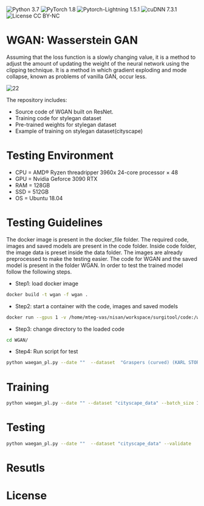 ![Python 3.7](https://img.shields.io/badge/python-3.7-b0071e.svg?style=plastic)
![PyTorch 1.8](https://img.shields.io/badge/pytorch-1.8-%239e008e.svg?style=plastic)
![Pytorch-Lightning 1.5.1](https://img.shields.io/badge/pytorch_lightning-1.5.1-%239e008e.svg?style=plastic)
![cuDNN 7.3.1](https://img.shields.io/badge/cuda-11.2-2545e6.svg?style=plastic)
![License CC BY-NC](https://img.shields.io/badge/license-MIT-108a00.svg?style=plastic)

# WGAN: Wasserstein GAN
Assuming that the loss function is a slowly changing value, it is a method to adjust the amount of updating the weight of the neural network using the clipping technique. It is a method in which gradient exploding and mode collapse, known as problems of vanilla GAN, occur less.


![22](https://user-images.githubusercontent.com/57978796/155951485-43db231f-dd3d-43ce-859e-6acb0237e069.png)


The repository includes:
* Source code of WGAN built on ResNet.
* Training code for stylegan dataset
* Pre-trained weights for stylegan dataset
* Example of training on stylegan dataset(cityscape)

# Testing Environment
* CPU = AMD® Ryzen threadripper 3960x 24-core processor × 48
* GPU = Nvidia Geforce 3090 RTX
* RAM = 128GB
* SSD = 512GB
* OS = Ubuntu 18.04

# Testing Guidelines
The docker image is present in the docker_file folder. The required code, images and saved models are present in the code folder.
Inside code folder, the image data is preset inside the data folder. The images are already preprocessed to make the testing easier. The code for WGAN and the saved model is present in the folder WGAN. In order to test the trained model follow the following steps. 

* Step1: load docker image
```bash
docker build -t wgan -f wgan .
```
* Step2: start a container with the code, images and saved models
```bash
docker run --gpus 1 -v /home/mteg-vas/nisan/workspace/surgitool/code:/workspace --rm --shm-size=16g -ti surgicaltool_wgan
```
* Step3: change directory to the loaded code
```bash
cd WGAN/
```
* Step4: Run script for test
```bash
python waegan_pl.py --date ""  --dataset  "Graspers (curved) (KARL STORZ) (GRSL-CIKS)" --validate   --DDP --epoch 2
```



# Training
```bash
python waegan_pl.py --date "" --dataset "cityscape_data" --batch_size 15 --precision 16 --train_max 500
```
# Testing
```bash
python waegan_pl.py --date ""  --dataset "cityscape_data" --validate   --DDP --epoch 499
```
# Resutls
# License
